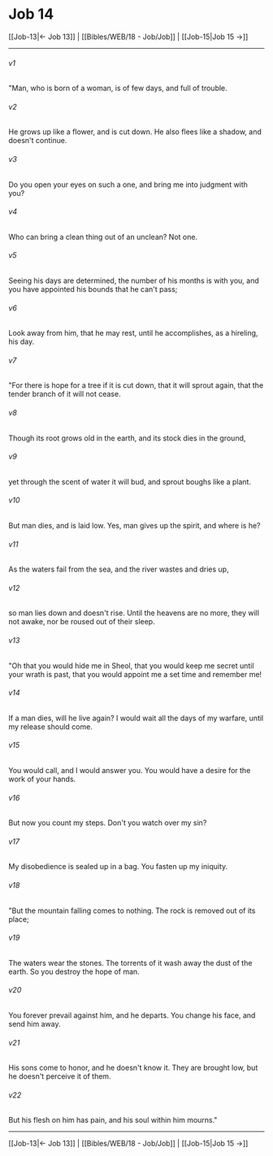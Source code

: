# Job 14

[[Job-13|← Job 13]] | [[Bibles/WEB/18 - Job/Job]] | [[Job-15|Job 15 →]]
***



###### v1 
"Man, who is born of a woman, is of few days, and full of trouble. 

###### v2 
He grows up like a flower, and is cut down. He also flees like a shadow, and doesn't continue. 

###### v3 
Do you open your eyes on such a one, and bring me into judgment with you? 

###### v4 
Who can bring a clean thing out of an unclean? Not one. 

###### v5 
Seeing his days are determined, the number of his months is with you, and you have appointed his bounds that he can't pass; 

###### v6 
Look away from him, that he may rest, until he accomplishes, as a hireling, his day. 

###### v7 
"For there is hope for a tree if it is cut down, that it will sprout again, that the tender branch of it will not cease. 

###### v8 
Though its root grows old in the earth, and its stock dies in the ground, 

###### v9 
yet through the scent of water it will bud, and sprout boughs like a plant. 

###### v10 
But man dies, and is laid low. Yes, man gives up the spirit, and where is he? 

###### v11 
As the waters fail from the sea, and the river wastes and dries up, 

###### v12 
so man lies down and doesn't rise. Until the heavens are no more, they will not awake, nor be roused out of their sleep. 

###### v13 
"Oh that you would hide me in Sheol, that you would keep me secret until your wrath is past, that you would appoint me a set time and remember me! 

###### v14 
If a man dies, will he live again? I would wait all the days of my warfare, until my release should come. 

###### v15 
You would call, and I would answer you. You would have a desire for the work of your hands. 

###### v16 
But now you count my steps. Don't you watch over my sin? 

###### v17 
My disobedience is sealed up in a bag. You fasten up my iniquity. 

###### v18 
"But the mountain falling comes to nothing. The rock is removed out of its place; 

###### v19 
The waters wear the stones. The torrents of it wash away the dust of the earth. So you destroy the hope of man. 

###### v20 
You forever prevail against him, and he departs. You change his face, and send him away. 

###### v21 
His sons come to honor, and he doesn't know it. They are brought low, but he doesn't perceive it of them. 

###### v22 
But his flesh on him has pain, and his soul within him mourns."

***
[[Job-13|← Job 13]] | [[Bibles/WEB/18 - Job/Job]] | [[Job-15|Job 15 →]]
